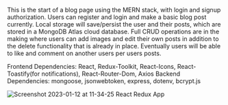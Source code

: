 This is the start of a blog page using the MERN stack, with login and signup authorization. Users can register and login and make a basic blog post currently. Local storage will save/persist the user and their posts, which are stored in a MongoDB Atlas cloud database. Full CRUD operations are in the making where users can add images and edit their own posts in addition to the delete functionality that is already in place.  Eventually users will be able to like and comment on another users per users posts.  

Frontend Dependencies: React, Redux-Toolkit, React-Icons, React-Toastify(for notifications), React-Router-Dom, Axios
Backend Dependencies: mongoose, jsonwebtoken, express, dotenv, bcrypt.js

![Screenshot 2023-01-12 at 11-34-25 React Redux App](https://user-images.githubusercontent.com/72115377/212150462-eefabde9-8d96-444f-9357-de371d061908.png)
